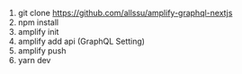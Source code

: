 1. git clone https://github.com/allssu/amplify-graphql-nextjs
2. npm install
3. amplify init
4. amplify add api (GraphQL Setting)
5. amplify push
7. yarn dev